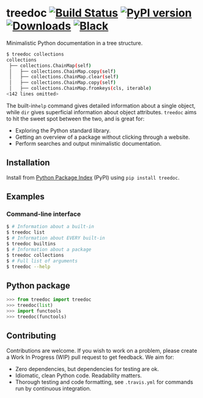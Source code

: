 # treedoc [![Build Status](https://api.travis-ci.com/tommyod/treedoc.svg?branch=master)](https://travis-ci.com/tommyod/treedoc) [![PyPI version](https://badge.fury.io/py/treedoc.svg)](https://pypi.org/project/treedoc/)  [![Downloads](https://pepy.tech/badge/treedoc)](https://pepy.tech/project/treedoc) [![Black](https://img.shields.io/badge/code%20style-black-000000.svg)](https://github.com/ambv/black)

Minimalistic Python documentation in a tree structure.

```bash
$ treedoc collections
collections
 ├── collections.ChainMap(self)
 │   ├── collections.ChainMap.copy(self)
 │   ├── collections.ChainMap.clear(self)
 │   ├── collections.ChainMap.copy(self)
 │   ├── collections.ChainMap.fromkeys(cls, iterable)
<142 lines omitted>
```

The built-in`help` command gives detailed information about a single object, while `dir` gives superficial information about object attributes.
`treedoc` aims to hit the sweet spot between the two, and is great for:
- Exploring the Python standard library.
- Getting an overview of a package without clicking through a website.
- Perform searches and output minimalistic documentation.

## Installation

Install from [Python Package Index](https://pypi.org/project/treedoc/) (PyPI) using `pip install treedoc`.

## Examples

### Command-line interface

```bash
$ # Information about a built-in
$ treedoc list
$ # Information about EVERY built-in
$ treedoc builtins
$ # Information about a package
$ treedoc collections
$ # Full list of arguments
$ treedoc --help
```

## Python package

```python
>>> from treedoc import treedoc
>>> treedoc(list)
>>> import functools
>>> treedoc(functools)
```

## Contributing

Contributions are welcome.
If you wish to work on a problem, please create a Work In Progress (WIP) pull request to get feedback.
We aim for:

- Zero dependencies, but dependencies for testing are ok.
- Idiomatic, clean Python code. Readability matters.
- Thorough testing and code formatting, see `.travis.yml` for commands run by continuous integration.
